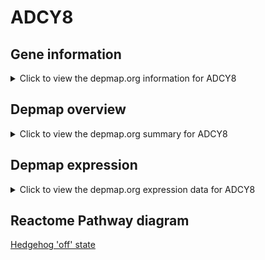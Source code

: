 <h1>ADCY8</h1>

<h2>Gene information</h2>
<details>
  <summary>Click to view the depmap.org information for ADCY8</summary>
  <iframe src="https://depmap.org/portal/gene/ADCY8?tab=about" style="border:none;width:100%;height:800px"></iframe>
</details>

<h2>Depmap overview</h2>
<details>
  <summary>Click to view the depmap.org summary for ADCY8</summary>
  <iframe src="https://depmap.org/portal/gene/ADCY8?tab=overview" style="border:none;width:100%;height:800px"></iframe>
</details>

<h2>Depmap expression</h2>
<details>
  <summary>Click to view the depmap.org expression data for ADCY8</summary>
  <iframe src="https://depmap.org/portal/gene/ADCY8?tab=characterization" style="border:none;width:100%;height:800px"></iframe>
</details>



<h2>Reactome Pathway diagram</h2>
<a href="https://reactome.org/PathwayBrowser/#/R-HSA-5610787" target="_BLANK">Hedgehog 'off' state</a>



